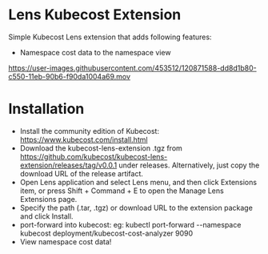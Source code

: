 # Lens Kubecost Extension

Simple Kubecost Lens extension that adds following features:

* Namespace cost data to the namespace view


https://user-images.githubusercontent.com/453512/120871588-dd8d1b80-c550-11eb-90b6-f90da1004a69.mov



# Installation
* Install the community edition of Kubecost: https://www.kubecost.com/install.html
* Download the kubecost-lens-extension .tgz from https://github.com/kubecost/kubecost-lens-extension/releases/tag/v0.0.1 under releases. Alternatively, just copy the download URL of the release artifact.
* Open Lens application and select Lens menu, and then click Extensions item, or press Shift + Command + E to open the Manage Lens Extensions page.
* Specify the path (.tar, .tgz) or download URL to the extension package and click Install.
* port-forward into kubecost:  eg:   kubectl port-forward --namespace kubecost deployment/kubecost-cost-analyzer 9090
* View namespace cost data!
